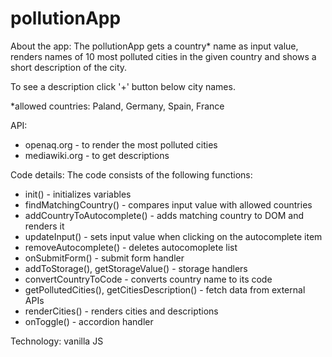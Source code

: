 # pollutionApp

About the app:
The pollutionApp gets a country* name as input value, renders names of 10 most polluted cities in the given country and shows a short description of the city.

To see a description click '+' button below city names.

*allowed countries: Paland, Germany, Spain, France

API:
- openaq.org - to render the most polluted cities
- mediawiki.org - to get descriptions

Code details:
The code consists of the following functions:
- init() - initializes variables
- findMatchingCountry() - compares input value with allowed countries
- addCountryToAutocomplete() - adds matching country to DOM and renders it
- updateInput() - sets input value when clicking on the autocomplete item
- removeAutocomplete() - deletes autocomoplete list
- onSubmitForm() - submit form handler
- addToStorage(), getStorageValue() - storage handlers
- convertCountryToCode - converts country name to its code
- getPollutedCities(), getCitiesDescription() - fetch data from external APIs
- renderCities() - renders cities and descriptions
- onToggle() - accordion handler

Technology:
vanilla JS


